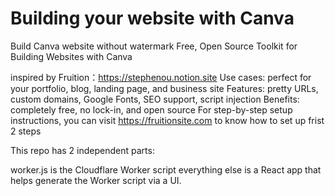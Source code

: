 # Building your website with Canva
Build Canva website without watermark
Free, Open Source Toolkit for Building Websites with Canva

inspired by Fruition：https://stephenou.notion.site
Use cases: perfect for your portfolio, blog, landing page, and business site
Features: pretty URLs, custom domains, Google Fonts, SEO support, script injection
Benefits: completely free, no lock-in, and open source
For step-by-step setup instructions, 
you can visit https://fruitionsite.com to know how to set up frist 2 steps

This repo has 2 independent parts:

worker.js is the Cloudflare Worker script
everything else is a React app that helps generate the Worker script via a UI.
